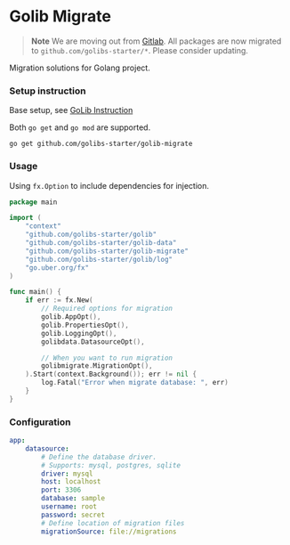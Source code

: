 # Golib Migrate

> **Note**
> We are moving out from [Gitlab](https://gitlab.com/golibs-starter). All packages are now migrated
> to `github.com/golibs-starter/*`. Please consider updating.

Migration solutions for Golang project.

### Setup instruction

Base setup, see [GoLib Instruction](https://github.com/golibs-starter/golib#readme)

Both `go get` and `go mod` are supported.

```shell
go get github.com/golibs-starter/golib-migrate
```

### Usage

Using `fx.Option` to include dependencies for injection.

```go
package main

import (
	"context"
	"github.com/golibs-starter/golib"
	"github.com/golibs-starter/golib-data"
	"github.com/golibs-starter/golib-migrate"
	"github.com/golibs-starter/golib/log"
	"go.uber.org/fx"
)

func main() {
	if err := fx.New(
		// Required options for migration
		golib.AppOpt(),
		golib.PropertiesOpt(),
		golib.LoggingOpt(),
		golibdata.DatasourceOpt(),

		// When you want to run migration
		golibmigrate.MigrationOpt(),
	).Start(context.Background()); err != nil {
		log.Fatal("Error when migrate database: ", err)
	}
}
```

### Configuration

```yaml
app:
    datasource:
        # Define the database driver.
        # Supports: mysql, postgres, sqlite
        driver: mysql
        host: localhost
        port: 3306
        database: sample
        username: root
        password: secret
        # Define location of migration files
        migrationSource: file://migrations
```
